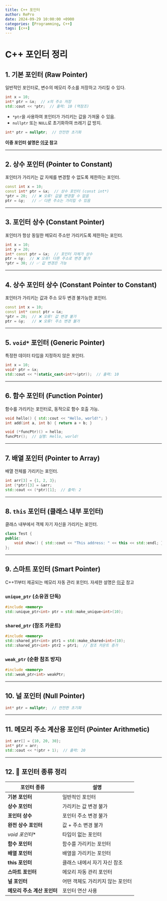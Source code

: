 ```yaml
---
title: C++ 포인터
author: RePro
date: 2024-09-29 10:00:00 +0900
categories: [Programming, C++]
tags: [c++]
---
```


# C++ 포인터 정리

## 1. 기본 포인터 (Raw Pointer)

일반적인 포인터로, 변수의 메모리 주소를 저장하고 가리킬 수 있다.

```cpp
int x = 10;
int* ptr = &x;  // x의 주소 저장
std::cout << *ptr;  // 출력: 10 (역참조)
```

- `*ptr`을 사용하여 포인터가 가리키는 값을 가져올 수 있음.
- `nullptr` 또는 `NULL`로 초기화하여 쓰레기 값 방지.

```cpp
int* ptr = nullptr;  // 안전한 초기화
```

**이중 포인터 설명은 [이곳](/2024-09-30-Multi-Level-Pointer.md) 참고**

---

## 2. 상수 포인터 (Pointer to Constant)

포인터가 가리키는 값 자체를 변경할 수 없도록 제한하는 포인터.

```cpp
const int x = 10;
const int* ptr = &x;  // 상수 포인터 (const int*)
*ptr = 20;  // ❌ 오류! 값을 변경할 수 없음
ptr = &y;   // ✅ 다른 주소는 가리킬 수 있음
```

---

## 3. 포인터 상수 (Constant Pointer)

포인터가 항상 동일한 메모리 주소만 가리키도록 제한하는 포인터.

```cpp
int x = 10;
int y = 20;
int* const ptr = &x;  // 포인터 자체가 상수
ptr = &y;  // ❌ 오류! 다른 주소로 변경 불가
*ptr = 30; // ✅ 값 변경은 가능
```

---

## 4. 상수 포인터 상수 (Constant Pointer to Constant)

포인터가 가리키는 값과 주소 모두 변경 불가능한 포인터.

```cpp
const int x = 10;
const int* const ptr = &x;
*ptr = 20;  // ❌ 오류! 값 변경 불가
ptr = &y;   // ❌ 오류! 주소 변경 불가
```

---

## 5. `void*` 포인터 (Generic Pointer)

특정한 데이터 타입을 지정하지 않은 포인터.

```cpp
int x = 10;
void* ptr = &x;
std::cout << *(static_cast<int*>(ptr));  // 출력: 10
```

---

## 6. 함수 포인터 (Function Pointer)

함수를 가리키는 포인터로, 동적으로 함수 호출 가능.

```cpp
void hello() { std::cout << "Hello, world!"; }
int add(int a, int b) { return a + b; }

void (*funcPtr)() = hello;
funcPtr();  // 실행: Hello, world!
```

---

## 7. 배열 포인터 (Pointer to Array)

배열 전체를 가리키는 포인터.

```cpp
int arr[3] = {1, 2, 3};
int (*ptr)[3] = &arr;
std::cout << (*ptr)[1];  // 출력: 2
```

---

## 8. `this` 포인터 (클래스 내부 포인터)

클래스 내부에서 객체 자기 자신을 가리키는 포인터.

```cpp
class Test {
public:
    void show() { std::cout << "This address: " << this << std::endl; }
};
```

---

## 9. 스마트 포인터 (Smart Pointer)

C++11부터 제공되는 메모리 자동 관리 포인터.
자세한 설명은 [이곳](/smartPointer) 참고 

### `unique_ptr` (소유권 단독)
```cpp
#include <memory>
std::unique_ptr<int> ptr = std::make_unique<int>(10);
```

### `shared_ptr` (참조 카운트)
```cpp
#include <memory>
std::shared_ptr<int> ptr1 = std::make_shared<int>(10);
std::shared_ptr<int> ptr2 = ptr1;  // 참조 카운트 증가
```

### `weak_ptr` (순환 참조 방지)
```cpp
#include <memory>
std::weak_ptr<int> weakPtr;
```

---

## 10. 널 포인터 (Null Pointer)

```cpp
int* ptr = nullptr;  // 안전한 초기화
```

---

## 11. 메모리 주소 계산용 포인터 (Pointer Arithmetic)

```cpp
int arr[] = {10, 20, 30};
int* ptr = arr;
std::cout << *(ptr + 1);  // 출력: 20
```

---

## 12. 📌 포인터 종류 정리

| 포인터 종류 | 설명 |
|------------|------|
| **기본 포인터** | 일반적인 포인터 |
| **상수 포인터** | 가리키는 값 변경 불가 |
| **포인터 상수** | 포인터 주소 변경 불가 |
| **완전 상수 포인터** | 값 + 주소 변경 불가 |
| **void* 포인터** | 타입이 없는 포인터 |
| **함수 포인터** | 함수를 가리키는 포인터 |
| **배열 포인터** | 배열을 가리키는 포인터 |
| **this 포인터** | 클래스 내에서 자기 자신 참조 |
| **스마트 포인터** | 메모리 자동 관리 포인터 |
| **널 포인터** | 어떤 객체도 가리키지 않는 포인터 |
| **메모리 주소 계산 포인터** | 포인터 연산 사용 |
